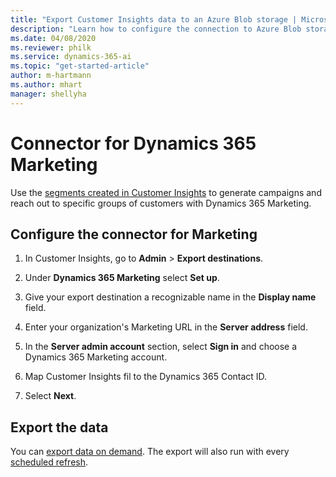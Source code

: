 ```yaml
---
title: "Export Customer Insights data to an Azure Blob storage | Microsoft Docs"
description: "Learn how to configure the connection to Azure Blob storage."
ms.date: 04/08/2020
ms.reviewer: philk
ms.service: dynamics-365-ai
ms.topic: "get-started-article"
author: m-hartmann
ms.author: mhart
manager: shellyha
---
```


# Connector for Dynamics 365 Marketing

Use the [segments created in Customer Insights](pm-segments.md) to generate campaigns and reach out to specific groups of customers with Dynamics 365 Marketing.

## Configure the connector for Marketing

1. In Customer Insights, go to **Admin** > **Export destinations**.

1. Under **Dynamics 365 Marketing** select **Set up**.

1. Give your export destination a recognizable name in the **Display name** field.

1. Enter your organization's Marketing URL in the **Server address** field.

1. In the **Server admin account** section, select **Sign in** and choose a Dynamics 365 Marketing account.

1. Map Customer Insights fil to the Dynamics 365 Contact ID.

1. Select **Next**.

## Export the data

You can [export data on demand](export-destinations.md). The export will also run with every [scheduled refresh](pm-settings.md#schedule-tab).
